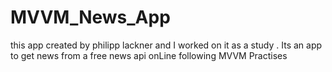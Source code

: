 # MVVM_News_App
this app created by philipp lackner and I worked on it as a study .
Its an app to get news from a free news api onLine
following MVVM Practises 
